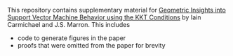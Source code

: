 This repository contains supplementary material for [Geometric Insights into Support Vector Machine Behavior using the KKT Conditions](https://arxiv.org/pdf/1704.00767.pdf) by Iain Carmichael and J.S. Marron. This includes

- code to generate figures in the paper
- proofs that were omitted from the paper for brevity
